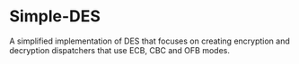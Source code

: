 # Simple-DES
A simplified implementation of DES that focuses on creating encryption and decryption dispatchers that use ECB, CBC and OFB modes.
